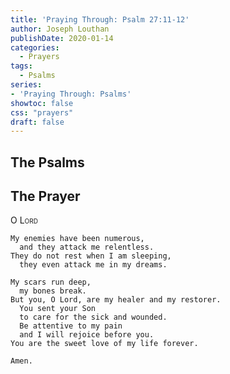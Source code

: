 ```yaml
---
title: 'Praying Through: Psalm 27:11-12'
author: Joseph Louthan
publishDate: 2020-01-14
categories:
  - Prayers
tags:
  - Psalms
series:
- 'Praying Through: Psalms'
showtoc: false
css: "prayers"
draft: false
---
```

## The Psalms



## The Prayer

<div style="font-variant: small-caps;">O Lord</div>

```text
My enemies have been numerous,
  and they attack me relentless.
They do not rest when I am sleeping,
  they even attack me in my dreams.

My scars run deep,
  my bones break.
But you, O Lord, are my healer and my restorer.
  You sent your Son
  to care for the sick and wounded.
  Be attentive to my pain
  and I will rejoice before you.
You are the sweet love of my life forever.

Amen.
```
